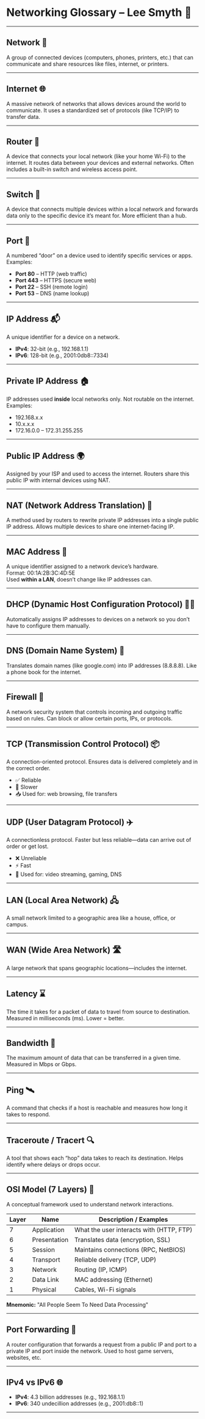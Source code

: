 # Networking Glossary – Lee Smyth 🧠

---

## Network 🔌  
A group of connected devices (computers, phones, printers, etc.) that can communicate and share resources like files, internet, or printers.

---

## Internet 🌐  
A massive network of networks that allows devices around the world to communicate. It uses a standardized set of protocols (like TCP/IP) to transfer data.

---

## Router 📶  
A device that connects your local network (like your home Wi-Fi) to the internet. It routes data between your devices and external networks. Often includes a built-in switch and wireless access point.

---

## Switch 🔄  
A device that connects multiple devices within a local network and forwards data only to the specific device it’s meant for. More efficient than a hub.

---

## Port 🚪  
A numbered “door” on a device used to identify specific services or apps.  
Examples:  
- **Port 80** – HTTP (web traffic)  
- **Port 443** – HTTPS (secure web)  
- **Port 22** – SSH (remote login)  
- **Port 53** – DNS (name lookup)

---

## IP Address 📬  
A unique identifier for a device on a network.  
- **IPv4**: 32-bit (e.g., 192.168.1.1)  
- **IPv6**: 128-bit (e.g., 2001:0db8::7334)

---

## Private IP Address 🏠  
IP addresses used **inside** local networks only. Not routable on the internet.  
Examples:  
- 192.168.x.x  
- 10.x.x.x  
- 172.16.0.0 – 172.31.255.255

---

## Public IP Address 🌍  
Assigned by your ISP and used to access the internet. Routers share this public IP with internal devices using NAT.

---

## NAT (Network Address Translation) 🔁  
A method used by routers to rewrite private IP addresses into a single public IP address. Allows multiple devices to share one internet-facing IP.

---

## MAC Address 🧅  
A unique identifier assigned to a network device’s hardware.  
Format: 00:1A:2B:3C:4D:5E  
Used **within a LAN**, doesn’t change like IP addresses can.

---

## DHCP (Dynamic Host Configuration Protocol) 🧙‍♂️  
Automatically assigns IP addresses to devices on a network so you don’t have to configure them manually.

---

## DNS (Domain Name System) 📖  
Translates domain names (like google.com) into IP addresses (8.8.8.8). Like a phone book for the internet.

---

## Firewall 🚧  
A network security system that controls incoming and outgoing traffic based on rules. Can block or allow certain ports, IPs, or protocols.

---

## TCP (Transmission Control Protocol) 📦  
A connection-oriented protocol. Ensures data is delivered completely and in the correct order.  
- ✅ Reliable  
- 🐢 Slower  
- 📥 Used for: web browsing, file transfers

---

## UDP (User Datagram Protocol) ✈️  
A connectionless protocol. Faster but less reliable—data can arrive out of order or get lost.  
- ❌ Unreliable  
- ⚡ Fast  
- 📡 Used for: video streaming, gaming, DNS

---

## LAN (Local Area Network) 🖧  
A small network limited to a geographic area like a house, office, or campus.

---

## WAN (Wide Area Network) 🛣️  
A large network that spans geographic locations—includes the internet.

---

## Latency ⌛  
The time it takes for a packet of data to travel from source to destination. Measured in milliseconds (ms). Lower = better.

---

## Bandwidth 🚥  
The maximum amount of data that can be transferred in a given time. Measured in Mbps or Gbps.

---

## Ping 🛰️  
A command that checks if a host is reachable and measures how long it takes to respond.

---

## Traceroute / Tracert 🔍  
A tool that shows each “hop” data takes to reach its destination. Helps identify where delays or drops occur.

---

## OSI Model (7 Layers) 🧱  
A conceptual framework used to understand network interactions.

| Layer | Name         | Description / Examples             |
|-------|--------------|------------------------------------|
| 7     | Application  | What the user interacts with (HTTP, FTP) |
| 6     | Presentation | Translates data (encryption, SSL)  |
| 5     | Session      | Maintains connections (RPC, NetBIOS) |
| 4     | Transport    | Reliable delivery (TCP, UDP)       |
| 3     | Network      | Routing (IP, ICMP)                 |
| 2     | Data Link    | MAC addressing (Ethernet)          |
| 1     | Physical     | Cables, Wi-Fi signals              |

**Mnemonic:** "All People Seem To Need Data Processing"

---

## Port Forwarding 🧭  
A router configuration that forwards a request from a public IP and port to a private IP and port inside the network. Used to host game servers, websites, etc.

---

## IPv4 vs IPv6 🌐  
- **IPv4**: 4.3 billion addresses (e.g., 192.168.1.1)  
- **IPv6**: 340 undecillion addresses (e.g., 2001:db8::1)

---

